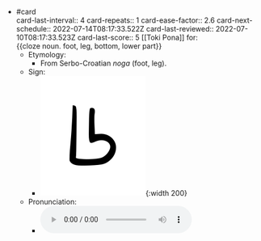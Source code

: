 - #card  
  card-last-interval:: 4
  card-repeats:: 1
  card-ease-factor:: 2.6
  card-next-schedule:: 2022-07-14T08:17:33.522Z
  card-last-reviewed:: 2022-07-10T08:17:33.523Z
  card-last-score:: 5
  [[Toki Pona]] for:  
  {{cloze noun. foot, leg, bottom, lower part}}
	- Etymology:
		- From Serbo-Croatian *noga* (foot, leg).
	- Sign:
		- ![Noka_-_sitelen_pona_in_Sonja_Lang's_handwriting.svg](../assets/Noka_-_sitelen_pona_in_Sonja_Lang's_handwriting_1657538387796_0.svg){:width 200}
	- Pronunciation:
		- ![](../assets/Toki_Pona_-_jan_Lakuse_-_noka_1657405442584_0.ogg)